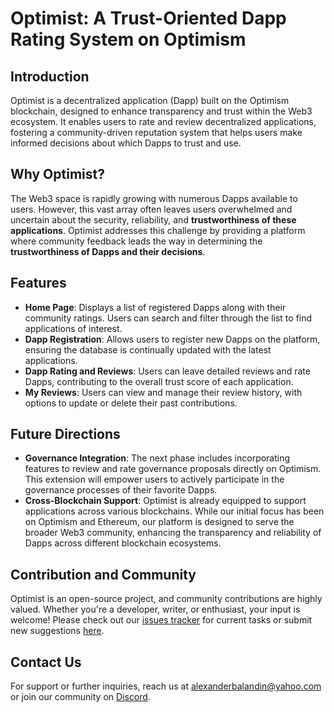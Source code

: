 # **Optimist: A Trust-Oriented Dapp Rating System on Optimism**

## **Introduction**

Optimist is a decentralized application (Dapp) built on the Optimism blockchain, designed to enhance transparency and trust within the Web3 ecosystem. It enables users to rate and review decentralized applications, fostering a community-driven reputation system that helps users make informed decisions about which Dapps to trust and use.

## **Why Optimist?**

The Web3 space is rapidly growing with numerous Dapps available to users. However, this vast array often leaves users overwhelmed and uncertain about the security, reliability, and **trustworthiness of these applications**. Optimist addresses this challenge by providing a platform where community feedback leads the way in determining the **trustworthiness of Dapps and their decisions**.

## **Features**

- **Home Page**: Displays a list of registered Dapps along with their community ratings. Users can search and filter through the list to find applications of interest.
- **Dapp Registration**: Allows users to register new Dapps on the platform, ensuring the database is continually updated with the latest applications.
- **Dapp Rating and Reviews**: Users can leave detailed reviews and rate Dapps, contributing to the overall trust score of each application.
- **My Reviews**: Users can view and manage their review history, with options to update or delete their past contributions.

## **Future Directions**

- **Governance Integration**: The next phase includes incorporating features to review and rate governance proposals directly on Optimism. This extension will empower users to actively participate in the governance processes of their favorite Dapps.
- **Cross-Blockchain Support**: Optimist is already equipped to support applications across various blockchains. While our initial focus has been on Optimism and Ethereum, our platform is designed to serve the broader Web3 community, enhancing the transparency and reliability of Dapps across different blockchain ecosystems.

## **Contribution and Community**

Optimist is an open-source project, and community contributions are highly valued. Whether you're a developer, writer, or enthusiast, your input is welcome! Please check out our [issues tracker](todo) for current tasks or submit new suggestions [here](todo).

## **Contact Us**

For support or further inquiries, reach us at alexanderbalandin@yahoo.com or join our community on [Discord](todo).